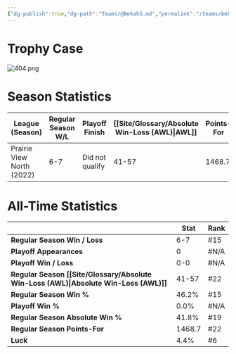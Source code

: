```yaml
---
{"dg-publish":true,"dg-path":"Teams/@BekahS.md","permalink":"/teams/bekah-s/"}
---
```


# Trophy Case
![404.png](/img/user/z_Assets/img/404.png)
# Season Statistics
| **League (Season)** | **Regular Season W/L** | **Playoff Finish** | **[[Site/Glossary/Absolute Win-Loss (AWL)\|AWL]]** | **Points-For** |
| ------------------- | ---------------------- | ------------------ | ------------------------------------ | -------------- |
| Prairie View North (2022) | 6-7 | Did not qualify | 41-57 | 1468.7 |
# All-Time Statistics
|                                                | **Stat** | **Rank** |
| ---------------------------------------------- | -------- | -------- |
| **Regular Season Win / Loss**                  | 6-7      | #15      |
| **Playoff Appearances**                        | 0        | #N/A     |
| **Playoff Win / Loss**                         | 0-0      | #N/A     |
| **Regular Season [[Site/Glossary/Absolute Win-Loss (AWL)\|Absolute Win-Loss (AWL)]]** | 41-57    | #22      |
| **Regular Season Win %**                       | 46.2%    | #15      |
| **Playoff Win %**                              | 0.0%     | #N/A     |
| **Regular Season Absolute Win %**              | 41.8%    | #19      |
| **Regular Season Points-For**                  | 1468.7   | #22      |
| **Luck**                                       | 4.4%     | #6       |